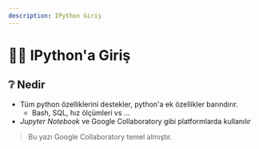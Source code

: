 ```yaml
---
description: IPython Giriş
---
```


# 🚴‍♂️ IPython'a Giriş

## ❔ Nedir

* Tüm python özelliklerini destekler, python'a ek özellikler barındırır.
  * Bash, SQL, hız ölçümleri vs ...
* _Jupyter Notebook_ ve Google Collaboratory gibi platformlarda kullanılır

> Bu yazı Google Collaboratory temel almıştır.



